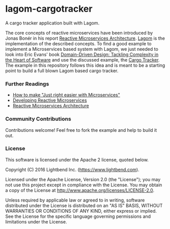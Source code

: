 
# lagom-cargotracker
A cargo tracker application built with Lagom.

The core concepts of reactive microservices have been introduced by Jonas Bonér in his report [Reactive Microservices Architecture](https://www.lightbend.com/reactive-microservices-architecture). [Lagom](http://lightbend.com/lagom) is the implementation of the described concepts. To find a good example to implement a Microservices based system with Lagom, we just needed to look into Eric Evans' book [Domain-Driven Design: Tackling Complexity in the Heart of Software](http://www.amazon.com/Domain-Driven-Design-Tackling-Complexity-Software/dp/0321125215) and use the discussed example, the [Cargo Tracker](http://dddsample.sourceforge.net/). The example in this repository follows this idea and is meant to be a starting point to build a full blown Lagom based cargo tracker.

### Further Readings
* [How to make "Just right easier with Microservices"](https://www.oreilly.com/ideas/how-to-make-just-right-easier-with-microservices)
* [Developing Reactive Microservices](http://www.oreilly.com/programming/free/developing-reactive-microservices-signup.html)
* [Reactive Microservices Architecture](https://www.lightbend.com/reactive-microservices-architecture)

### Community Contributions
Contributions welcome! Feel free to fork the example and help to build it out.

### License
This software is licensed under the Apache 2 license, quoted below.

Copyright (C) 2016 Lightbend Inc. (https://www.lightbend.com).

Licensed under the Apache License, Version 2.0 (the "License"); you may not use this project except in compliance with the License. You may obtain a copy of the License at http://www.apache.org/licenses/LICENSE-2.0.

Unless required by applicable law or agreed to in writing, software distributed under the License is distributed on an "AS IS" BASIS, WITHOUT WARRANTIES OR CONDITIONS OF ANY KIND, either express or implied. See the License for the specific language governing permissions and limitations under the License.
